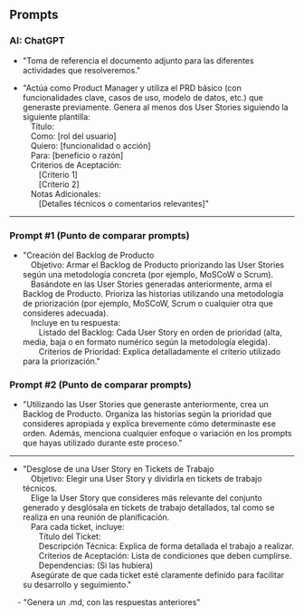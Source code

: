 ## Prompts
### AI: ChatGPT
- "Toma de referencia el documento adjunto para las diferentes actividades que resolveremos."  

- "Actúa como Product Manager y utiliza el PRD básico (con funcionalidades clave, casos de uso, modelo de datos, etc.) que generaste previamente. Genera al menos dos User Stories siguiendo la siguiente plantilla:  
 Título:  
 Como: [rol del usuario]  
 Quiero: [funcionalidad o acción]  
 Para: [beneficio o razón]  
 Criterios de Aceptación:  
  [Criterio 1]  
  [Criterio 2]  
 Notas Adicionales:  
  [Detalles técnicos o comentarios relevantes]"  
---
### Prompt #1 (Punto de comparar prompts)
- "Creación del Backlog de Producto  
 Objetivo: Armar el Backlog de Producto priorizando las User Stories según una metodología concreta (por ejemplo, MoSCoW o Scrum).  
 Basándote en las User Stories generadas anteriormente, arma el Backlog de Producto. Prioriza las historias utilizando una metodología de priorización (por ejemplo, MoSCoW, Scrum o cualquier otra que consideres adecuada).  
 Incluye en tu respuesta:  
  Listado del Backlog: Cada User Story en orden de prioridad (alta, media, baja o en formato numérico según la metodología elegida).  
  Criterios de Prioridad: Explica detalladamente el criterio utilizado para la priorización."  
### Prompt #2 (Punto de comparar prompts)
- "Utilizando las User Stories que generaste anteriormente, crea un Backlog de Producto. Organiza las historias según la prioridad que consideres apropiada y explica brevemente cómo determinaste ese orden. Además, menciona cualquier enfoque o variación en los prompts que hayas utilizado durante este proceso."
---
- "Desglose de una User Story en Tickets de Trabajo  
 Objetivo: Elegir una User Story y dividirla en tickets de trabajo técnicos.  
 Elige la User Story que consideres más relevante del conjunto generado y desglósala en tickets de trabajo detallados, tal como se realiza en una reunión de planificación.  
 Para cada ticket, incluye:  
  Título del Ticket:  
  Descripción Técnica: Explica de forma detallada el trabajo a realizar.  
  Criterios de Aceptación: Lista de condiciones que deben cumplirse.  
  Dependencias: (Si las hubiera)  
 Asegúrate de que cada ticket esté claramente definido para facilitar su desarrollo y seguimiento."

 - "Genera un .md, con las respuestas anteriores"
